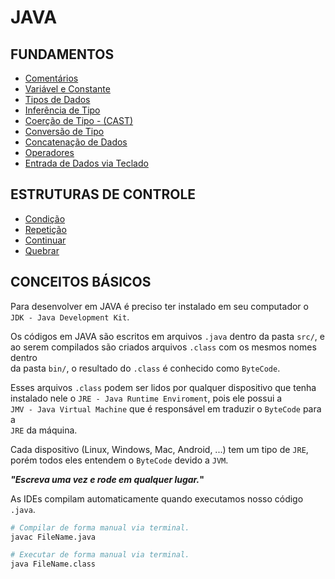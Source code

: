 # JAVA

## FUNDAMENTOS

* [Comentários](./fundamentos/comentarios.md)
* [Variável e Constante](./fundamentos/variavel_e_constante.md)
* [Tipos de Dados](./fundamentos/tipos_de_dados.md)
* [Inferência de Tipo](./fundamentos/inferencia_de_tipo.md)
* [Coerção de Tipo - (CAST)](./fundamentos/coercao.md)
* [Conversão de Tipo](./fundamentos/conversao.md)
* [Concatenação de Dados](./fundamentos/concatenacao.md)
* [Operadores](./fundamentos/operadores.md)
* [Entrada de Dados via Teclado](./fundamentos/entrada_de_dados_pelo_teclado.md)

## ESTRUTURAS DE CONTROLE

* [Condição](./controle/condicao.md)
* [Repetição](./controle/repeticao.md)
* [Continuar](./controle/repeticao.md)
* [Quebrar](./controle/repeticao.md)

## CONCEITOS BÁSICOS

Para desenvolver em JAVA é preciso ter instalado em seu computador o \
`JDK - Java Development Kit`.

Os códigos em JAVA são escritos em arquivos `.java` dentro da pasta `src/`, e \
ao serem compilados são criados arquivos `.class` com os mesmos nomes dentro \
da pasta `bin/`, o resultado do `.class` é conhecido como `ByteCode`.

Esses arquivos `.class` podem ser lidos por qualquer dispositivo que tenha \
instalado nele o `JRE - Java Runtime Enviroment`, pois ele possui a \
`JMV - Java Virtual Machine` que é responsável em traduzir o `ByteCode` para a \
`JRE` da máquina.

Cada dispositivo (Linux, Windows, Mac, Android, ...) tem um tipo de `JRE`, \
porém todos eles entendem o `ByteCode` devido a `JVM`.

**_"Escreva uma vez e rode em qualquer lugar._"**

As IDEs compilam automaticamente quando executamos nosso código `.java`.

```bash
# Compilar de forma manual via terminal.
javac FileName.java
```

```bash
# Executar de forma manual via terminal.
java FileName.class
```
